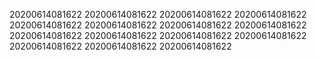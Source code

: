 20200614081622
20200614081622
20200614081622
20200614081622
20200614081622
20200614081622
20200614081622
20200614081622
20200614081622
20200614081622
20200614081622
20200614081622
20200614081622
20200614081622
20200614081622
